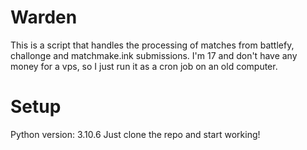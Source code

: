 # Warden
This is a script that handles the processing of matches from battlefy, challonge and matchmake.ink submissions. I'm 17 and don't have any money for a vps, so I just run it as a cron job on an old computer.

# Setup
Python version: 3.10.6
Just clone the repo and start working!
